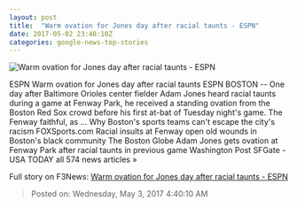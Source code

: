 ```yaml
---
layout: post
title:  "Warm ovation for Jones day after racial taunts - ESPN"
date: 2017-05-02 23:40:10Z
categories: google-news-top-stories
---
```


![Warm ovation for Jones day after racial taunts - ESPN](http://a.espncdn.com/combiner/i?img=%2Fphoto%2F2016%2F0914%2Fr125728_1296x729_16%2D9.jpg)

ESPN Warm ovation for Jones day after racial taunts ESPN BOSTON -- One day after Baltimore Orioles center fielder Adam Jones heard racial taunts during a game at Fenway Park, he received a standing ovation from the Boston Red Sox crowd before his first at-bat of Tuesday night's game. The Fenway faithful, as ... Why Boston's sports teams can't escape the city's racism FOXSports.com Racial insults at Fenway open old wounds in Boston's black community The Boston Globe Adam Jones gets ovation at Fenway Park after racial taunts in previous game Washington Post SFGate - USA TODAY all 574 news articles »


Full story on F3News: [Warm ovation for Jones day after racial taunts - ESPN](http://www.f3nws.com/n/hySBJE)

> Posted on: Wednesday, May 3, 2017 4:40:10 AM
